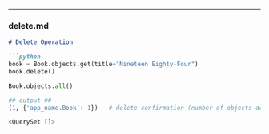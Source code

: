 
---

### **delete.md**
```markdown
# Delete Operation

```python
book = Book.objects.get(title="Nineteen Eighty-Four")
book.delete()

Book.objects.all()

## output ##
(1, {'app_name.Book': 1})   # delete confirmation (number of objects deleted)

<QuerySet []>
